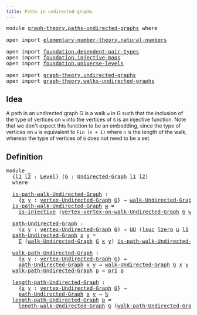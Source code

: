 ```yaml
---
title: Paths in undirected graphs
---
```


<pre class="Agda"><a id="52" class="Keyword">module</a> <a id="59" href="graph-theory.paths-undirected-graphs.html" class="Module">graph-theory.paths-undirected-graphs</a> <a id="96" class="Keyword">where</a>

<a id="103" class="Keyword">open</a> <a id="108" class="Keyword">import</a> <a id="115" href="elementary-number-theory.natural-numbers.html" class="Module">elementary-number-theory.natural-numbers</a>

<a id="157" class="Keyword">open</a> <a id="162" class="Keyword">import</a> <a id="169" href="foundation.dependent-pair-types.html" class="Module">foundation.dependent-pair-types</a>
<a id="201" class="Keyword">open</a> <a id="206" class="Keyword">import</a> <a id="213" href="foundation.injective-maps.html" class="Module">foundation.injective-maps</a>
<a id="239" class="Keyword">open</a> <a id="244" class="Keyword">import</a> <a id="251" href="foundation.universe-levels.html" class="Module">foundation.universe-levels</a>

<a id="279" class="Keyword">open</a> <a id="284" class="Keyword">import</a> <a id="291" href="graph-theory.undirected-graphs.html" class="Module">graph-theory.undirected-graphs</a>
<a id="322" class="Keyword">open</a> <a id="327" class="Keyword">import</a> <a id="334" href="graph-theory.walks-undirected-graphs.html" class="Module">graph-theory.walks-undirected-graphs</a>
</pre>
## Idea

A path in an undirected graph G is a walk `w` in G such that the inclusion of the type of vertices on `w` into the vertices of `G` is an injective function. Note that we don't expect this function to be an embedding, since the type of vertices on `w` is equivalent to `Fin (n + 1)` where `n` is the length of the walk, whereas the type of vertices of `G` does not need to be a set.

## Definition

<pre class="Agda"><a id="791" class="Keyword">module</a> <a id="798" href="graph-theory.paths-undirected-graphs.html#798" class="Module">_</a>
  <a id="802" class="Symbol">{</a><a id="803" href="graph-theory.paths-undirected-graphs.html#803" class="Bound">l1</a> <a id="806" href="graph-theory.paths-undirected-graphs.html#806" class="Bound">l2</a> <a id="809" class="Symbol">:</a> <a id="811" href="Agda.Primitive.html#597" class="Postulate">Level</a><a id="816" class="Symbol">}</a> <a id="818" class="Symbol">(</a><a id="819" href="graph-theory.paths-undirected-graphs.html#819" class="Bound">G</a> <a id="821" class="Symbol">:</a> <a id="823" href="graph-theory.undirected-graphs.html#785" class="Function">Undirected-Graph</a> <a id="840" href="graph-theory.paths-undirected-graphs.html#803" class="Bound">l1</a> <a id="843" href="graph-theory.paths-undirected-graphs.html#806" class="Bound">l2</a><a id="845" class="Symbol">)</a>
  <a id="849" class="Keyword">where</a>

  <a id="858" href="graph-theory.paths-undirected-graphs.html#858" class="Function">is-path-walk-Undirected-Graph</a> <a id="888" class="Symbol">:</a>
    <a id="894" class="Symbol">{</a><a id="895" href="graph-theory.paths-undirected-graphs.html#895" class="Bound">x</a> <a id="897" href="graph-theory.paths-undirected-graphs.html#897" class="Bound">y</a> <a id="899" class="Symbol">:</a> <a id="901" href="graph-theory.undirected-graphs.html#981" class="Function">vertex-Undirected-Graph</a> <a id="925" href="graph-theory.paths-undirected-graphs.html#819" class="Bound">G</a><a id="926" class="Symbol">}</a> <a id="928" class="Symbol">→</a> <a id="930" href="graph-theory.walks-undirected-graphs.html#1037" class="Datatype">walk-Undirected-Graph</a> <a id="952" href="graph-theory.paths-undirected-graphs.html#819" class="Bound">G</a> <a id="954" href="graph-theory.paths-undirected-graphs.html#895" class="Bound">x</a> <a id="956" href="graph-theory.paths-undirected-graphs.html#897" class="Bound">y</a> <a id="958" class="Symbol">→</a> <a id="960" href="foundation-core.universe-levels.html#235" class="Primitive">UU</a> <a id="963" href="graph-theory.paths-undirected-graphs.html#803" class="Bound">l1</a>
  <a id="968" href="graph-theory.paths-undirected-graphs.html#858" class="Function">is-path-walk-Undirected-Graph</a> <a id="998" href="graph-theory.paths-undirected-graphs.html#998" class="Bound">w</a> <a id="1000" class="Symbol">=</a>
    <a id="1006" href="foundation.injective-maps.html#1309" class="Function">is-injective</a> <a id="1019" class="Symbol">(</a><a id="1020" href="graph-theory.walks-undirected-graphs.html#2292" class="Function">vertex-vertex-on-walk-Undirected-Graph</a> <a id="1059" href="graph-theory.paths-undirected-graphs.html#819" class="Bound">G</a> <a id="1061" href="graph-theory.paths-undirected-graphs.html#998" class="Bound">w</a><a id="1062" class="Symbol">)</a>

  <a id="1067" href="graph-theory.paths-undirected-graphs.html#1067" class="Function">path-Undirected-Graph</a> <a id="1089" class="Symbol">:</a>
    <a id="1095" class="Symbol">(</a><a id="1096" href="graph-theory.paths-undirected-graphs.html#1096" class="Bound">x</a> <a id="1098" href="graph-theory.paths-undirected-graphs.html#1098" class="Bound">y</a> <a id="1100" class="Symbol">:</a> <a id="1102" href="graph-theory.undirected-graphs.html#981" class="Function">vertex-Undirected-Graph</a> <a id="1126" href="graph-theory.paths-undirected-graphs.html#819" class="Bound">G</a><a id="1127" class="Symbol">)</a> <a id="1129" class="Symbol">→</a> <a id="1131" href="foundation-core.universe-levels.html#235" class="Primitive">UU</a> <a id="1134" class="Symbol">(</a><a id="1135" href="Agda.Primitive.html#780" class="Primitive">lsuc</a> <a id="1140" href="Agda.Primitive.html#764" class="Primitive">lzero</a> <a id="1146" href="Agda.Primitive.html#810" class="Primitive Operator">⊔</a> <a id="1148" href="graph-theory.paths-undirected-graphs.html#803" class="Bound">l1</a> <a id="1151" href="Agda.Primitive.html#810" class="Primitive Operator">⊔</a> <a id="1153" href="graph-theory.paths-undirected-graphs.html#806" class="Bound">l2</a><a id="1155" class="Symbol">)</a>
  <a id="1159" href="graph-theory.paths-undirected-graphs.html#1067" class="Function">path-Undirected-Graph</a> <a id="1181" href="graph-theory.paths-undirected-graphs.html#1181" class="Bound">x</a> <a id="1183" href="graph-theory.paths-undirected-graphs.html#1183" class="Bound">y</a> <a id="1185" class="Symbol">=</a>
    <a id="1191" href="foundation-core.dependent-pair-types.html#515" class="Record">Σ</a> <a id="1193" class="Symbol">(</a><a id="1194" href="graph-theory.walks-undirected-graphs.html#1037" class="Datatype">walk-Undirected-Graph</a> <a id="1216" href="graph-theory.paths-undirected-graphs.html#819" class="Bound">G</a> <a id="1218" href="graph-theory.paths-undirected-graphs.html#1181" class="Bound">x</a> <a id="1220" href="graph-theory.paths-undirected-graphs.html#1183" class="Bound">y</a><a id="1221" class="Symbol">)</a> <a id="1223" href="graph-theory.paths-undirected-graphs.html#858" class="Function">is-path-walk-Undirected-Graph</a>

  <a id="1256" href="graph-theory.paths-undirected-graphs.html#1256" class="Function">walk-path-Undirected-Graph</a> <a id="1283" class="Symbol">:</a>
    <a id="1289" class="Symbol">{</a><a id="1290" href="graph-theory.paths-undirected-graphs.html#1290" class="Bound">x</a> <a id="1292" href="graph-theory.paths-undirected-graphs.html#1292" class="Bound">y</a> <a id="1294" class="Symbol">:</a> <a id="1296" href="graph-theory.undirected-graphs.html#981" class="Function">vertex-Undirected-Graph</a> <a id="1320" href="graph-theory.paths-undirected-graphs.html#819" class="Bound">G</a><a id="1321" class="Symbol">}</a> <a id="1323" class="Symbol">→</a>
    <a id="1329" href="graph-theory.paths-undirected-graphs.html#1067" class="Function">path-Undirected-Graph</a> <a id="1351" href="graph-theory.paths-undirected-graphs.html#1290" class="Bound">x</a> <a id="1353" href="graph-theory.paths-undirected-graphs.html#1292" class="Bound">y</a> <a id="1355" class="Symbol">→</a> <a id="1357" href="graph-theory.walks-undirected-graphs.html#1037" class="Datatype">walk-Undirected-Graph</a> <a id="1379" href="graph-theory.paths-undirected-graphs.html#819" class="Bound">G</a> <a id="1381" href="graph-theory.paths-undirected-graphs.html#1290" class="Bound">x</a> <a id="1383" href="graph-theory.paths-undirected-graphs.html#1292" class="Bound">y</a>
  <a id="1387" href="graph-theory.paths-undirected-graphs.html#1256" class="Function">walk-path-Undirected-Graph</a> <a id="1414" href="graph-theory.paths-undirected-graphs.html#1414" class="Bound">p</a> <a id="1416" class="Symbol">=</a> <a id="1418" href="foundation-core.dependent-pair-types.html#605" class="Field">pr1</a> <a id="1422" href="graph-theory.paths-undirected-graphs.html#1414" class="Bound">p</a>

  <a id="1427" href="graph-theory.paths-undirected-graphs.html#1427" class="Function">length-path-Undirected-Graph</a> <a id="1456" class="Symbol">:</a>
    <a id="1462" class="Symbol">{</a><a id="1463" href="graph-theory.paths-undirected-graphs.html#1463" class="Bound">x</a> <a id="1465" href="graph-theory.paths-undirected-graphs.html#1465" class="Bound">y</a> <a id="1467" class="Symbol">:</a> <a id="1469" href="graph-theory.undirected-graphs.html#981" class="Function">vertex-Undirected-Graph</a> <a id="1493" href="graph-theory.paths-undirected-graphs.html#819" class="Bound">G</a><a id="1494" class="Symbol">}</a> <a id="1496" class="Symbol">→</a>
    <a id="1502" href="graph-theory.paths-undirected-graphs.html#1067" class="Function">path-Undirected-Graph</a> <a id="1524" href="graph-theory.paths-undirected-graphs.html#1463" class="Bound">x</a> <a id="1526" href="graph-theory.paths-undirected-graphs.html#1465" class="Bound">y</a> <a id="1528" class="Symbol">→</a> <a id="1530" href="elementary-number-theory.natural-numbers.html#1530" class="Datatype">ℕ</a>
  <a id="1534" href="graph-theory.paths-undirected-graphs.html#1427" class="Function">length-path-Undirected-Graph</a> <a id="1563" href="graph-theory.paths-undirected-graphs.html#1563" class="Bound">p</a> <a id="1565" class="Symbol">=</a>
    <a id="1571" href="graph-theory.walks-undirected-graphs.html#3166" class="Function">length-walk-Undirected-Graph</a> <a id="1600" href="graph-theory.paths-undirected-graphs.html#819" class="Bound">G</a> <a id="1602" class="Symbol">(</a><a id="1603" href="graph-theory.paths-undirected-graphs.html#1256" class="Function">walk-path-Undirected-Graph</a> <a id="1630" href="graph-theory.paths-undirected-graphs.html#1563" class="Bound">p</a><a id="1631" class="Symbol">)</a>
</pre>